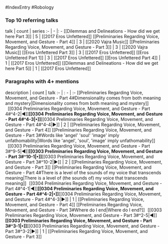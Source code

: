 #IndexEntry #Robology

### Top 10 referring talks
talk | count | series
:- | - |: -
[[Dilemmas and Delineations - How did we get here Part 3]] | 5 | [[2017 Eros Unfettered]]
[[Preliminaries Regarding Voice, Movement, and Gesture - Part 4]] | 3 | [[2020 Vajra Music]]
[[Preliminaries Regarding Voice, Movement, and Gesture - Part 3]] | 3 | [[2020 Vajra Music]]
[[Eros Unfettered Part 3]] | 3 | [[2017 Eros Unfettered]]
[[Eros Unfettered Part 1]] | 3 | [[2017 Eros Unfettered]]
[[Eros Unfettered Part 4]] | 1 | [[2017 Eros Unfettered]]
[[Dilemmas and Delineations - How did we get here Part 5]] | 1 | [[2017 Eros Unfettered]]

### Paragraphs with 4+ mentions
description | count | talk
:- | : - | :-
[[Preliminaries Regarding Voice, Movement, and Gesture - Part 4#Dimensionality comes from both meaning and mystery\|Dimensionality comes from both meaning and mystery]] &nbsp;&nbsp;[[0304 Preliminaries Regarding Voice, Movement, and Gesture - Part 4#^4-2\|◀]]**[[0304 Preliminaries Regarding Voice, Movement, and Gesture - Part 4#^4-3\|•]]**[[0304 Preliminaries Regarding Voice, Movement, and Gesture - Part 4#^4-4\|▶]] | 2 | [[Preliminaries Regarding Voice, Movement, and Gesture - Part 4]]
[[Preliminaries Regarding Voice, Movement, and Gesture - Part 3#Words like 'angel' 'soul' 'image' imply unfathomability\|Words like 'angel', 'soul', 'image' imply unfathomability]] &nbsp;&nbsp;[[0303 Preliminaries Regarding Voice, Movement, and Gesture - Part 3#^9-5\|◀]]**[[0303 Preliminaries Regarding Voice, Movement, and Gesture - Part 3#^10-1\|•]]**[[0303 Preliminaries Regarding Voice, Movement, and Gesture - Part 3#^10-2\|▶]] | 2 | [[Preliminaries Regarding Voice, Movement, and Gesture - Part 3]]
[[Preliminaries Regarding Voice, Movement, and Gesture - Part 4#There is a level of the sounds of my voice that transcends meaning\|There is a level of (the sounds of) my voice that transcends meaning]] &nbsp;&nbsp;[[0304 Preliminaries Regarding Voice, Movement, and Gesture - Part 4#^4-1\|◀]]**[[0304 Preliminaries Regarding Voice, Movement, and Gesture - Part 4#^4-2\|•]]**[[0304 Preliminaries Regarding Voice, Movement, and Gesture - Part 4#^4-3\|▶]] | 1 | [[Preliminaries Regarding Voice, Movement, and Gesture - Part 4]]
[[Preliminaries Regarding Voice, Movement, and Gesture - Part 3#Where do I end\|Where do I end?]] &nbsp;&nbsp;[[0303 Preliminaries Regarding Voice, Movement, and Gesture - Part 3#^2-5\|◀]]**[[0303 Preliminaries Regarding Voice, Movement, and Gesture - Part 3#^3-1\|•]]**[[0303 Preliminaries Regarding Voice, Movement, and Gesture - Part 3#^3-2\|▶]] | 1 | [[Preliminaries Regarding Voice, Movement, and Gesture - Part 3]]

